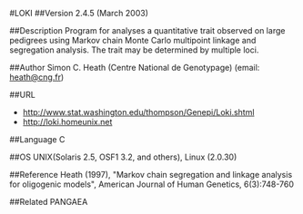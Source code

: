 #LOKI
##Version
2.4.5 (March 2003)

##Description
Program for analyses a quantitative trait observed on large pedigrees using Markov chain Monte Carlo multipoint linkage and segregation analysis. The trait may be determined by multiple loci.

##Author
Simon C. Heath (Centre National de Genotypage) (email: heath@cng.fr)

##URL
* http://www.stat.washington.edu/thompson/Genepi/Loki.shtml
* http://loki.homeunix.net

##Language
C

##OS
UNIX(Solaris 2.5, OSF1 3.2, and others), Linux (2.0.30)

##Reference
Heath (1997), "Markov chain segregation and linkage analysis for oligogenic models", American Journal of Human Genetics, 6(3):748-760

##Related
PANGAEA

